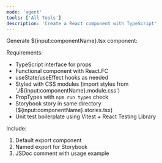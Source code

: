 ```yaml
---
mode: 'agent'
tools: ['All Tools']
description: 'Create a React component with TypeScript'
---
```

Generate ${input:componentName}.tsx component:

Requirements:
- TypeScript interface for props
- Functional component with React.FC
- useState/useEffect hooks as needed
- Styled with CSS modules (import styles from './${input:componentName}.module.css')
- PropTypes with `npm run types` check
- Storybook story in same directory (${input:componentName}.stories.tsx)
- Unit test boilerplate using Vitest + React Testing Library

Include:
1. Default export component
2. Named export for Storybook
3. JSDoc comment with usage example